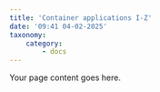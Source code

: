 ```yaml
---
title: 'Container applications I-Z'
date: '09:41 04-02-2025'
taxonomy:
    category:
        - docs
---
```


Your page content goes here.
